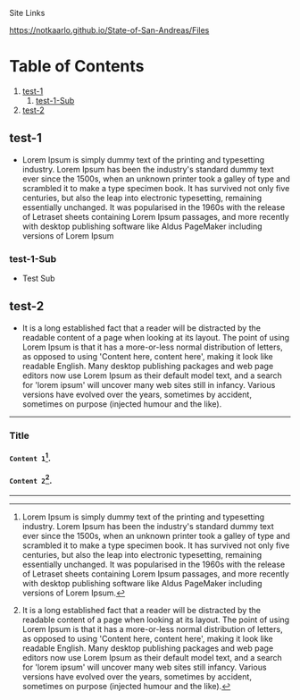 Site Links

https://notkaarlo.github.io/State-of-San-Andreas/Files

# Table of Contents
1. [test-1](#test-1)
   1. [test-1-Sub](#test-1-Sub)
2. [test-2](#test-2)

##

## test-1 <a name="test-1"></a>
- Lorem Ipsum is simply dummy text of the printing and typesetting industry. Lorem Ipsum has been the industry's standard dummy text ever since the 1500s, when an      unknown printer took a galley of type and scrambled it to make a type specimen book. It has survived not only five centuries, but also the leap into electronic          typesetting, remaining essentially unchanged. It was popularised in the 1960s with the release of Letraset sheets containing Lorem Ipsum passages, and more recently    with desktop publishing software like Aldus PageMaker including versions of Lorem Ipsum
### test-1-Sub <a name="test-1-Sub"></a>
- Test Sub
## test-2 <a name="test-2"></a>
- It is a long established fact that a reader will be distracted by the readable content of a page when looking at its layout. The point of using Lorem Ipsum is       that it has a more-or-less normal distribution of letters, as opposed to using 'Content here, content here', making it look like readable English. Many desktop         publishing packages and web page editors now use Lorem Ipsum as their default model text, and a search for 'lorem ipsum' will uncover many web sites still in
infancy. Various versions have evolved over the years, sometimes by accident, sometimes on purpose (injected humour and the like).

---

### Title
#### `Content 1`[^1].
#### `Content 2`[^2].

[^1]:  Lorem Ipsum is simply dummy text of the printing and typesetting industry. Lorem Ipsum has been the industry's standard dummy text ever since the 1500s, when an    unknown printer took a galley of type and scrambled it to make a type specimen book. It has survived not only five centuries, but also the leap into electronic        typesetting, remaining essentially unchanged. It was popularised in the 1960s with the release of Letraset sheets containing Lorem Ipsum passages, and more recently    with desktop publishing software like Aldus PageMaker including versions of Lorem Ipsum.  
[^2]:  It is a long established fact that a reader will be distracted by the readable content of a page when looking at its layout. The point of using Lorem Ipsum is      that it has a more-or-less normal distribution of letters, as opposed to using 'Content here, content here', making it look like readable English. Many desktop        publishing packages and web page editors now use Lorem Ipsum as their default model text, and a search for 'lorem ipsum' will uncover many web sites still              infancy. Various versions have evolved over the years, sometimes by accident, sometimes on purpose (injected humour and the like). 

---

